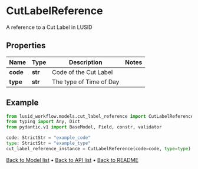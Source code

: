 # CutLabelReference

A reference to a Cut Label in LUSID
## Properties
Name | Type | Description | Notes
------------ | ------------- | ------------- | -------------
**code** | **str** | Code of the Cut Label | 
**type** | **str** | The type of Time of Day | 
## Example

```python
from lusid_workflow.models.cut_label_reference import CutLabelReference
from typing import Any, Dict
from pydantic.v1 import BaseModel, Field, constr, validator

code: StrictStr = "example_code"
type: StrictStr = "example_type"
cut_label_reference_instance = CutLabelReference(code=code, type=type)

```

[Back to Model list](../README.md#documentation-for-models) &#8226; [Back to API list](../README.md#documentation-for-api-endpoints) &#8226; [Back to README](../README.md)

